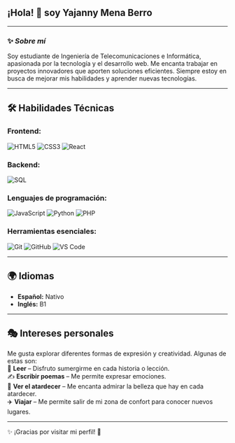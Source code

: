## ¡Hola! 👋 soy Yajanny Mena Berro 

---

### ✨ *Sobre mí*
Soy estudiante de Ingeniería de Telecomunicaciones e Informática, apasionada por la tecnología y el desarrollo web. Me encanta trabajar en proyectos innovadores que aporten soluciones eficientes. Siempre estoy en busca de mejorar mis habilidades y aprender nuevas tecnologías.

---

## 🛠️ Habilidades Técnicas  

###  Frontend:  
![HTML5](https://img.shields.io/badge/HTML5-%23E34F26.svg?style=for-the-badge&logo=html5&logoColor=white) 
![CSS3](https://img.shields.io/badge/CSS3-%231572B6.svg?style=for-the-badge&logo=css3&logoColor=white) 
![React](https://img.shields.io/badge/React-%2361DAFB.svg?style=for-the-badge&logo=react&logoColor=black)  

###  Backend:  
![SQL](https://img.shields.io/badge/SQL-%2300758F.svg?style=for-the-badge&logo=mysql&logoColor=white)  

###  Lenguajes de programación:  
![JavaScript](https://img.shields.io/badge/JavaScript-%23F7DF1E.svg?style=for-the-badge&logo=javascript&logoColor=black) 
![Python](https://img.shields.io/badge/Python-%233776AB.svg?style=for-the-badge&logo=python&logoColor=white) 
![PHP](https://img.shields.io/badge/PHP-%23777BB4.svg?style=for-the-badge&logo=php&logoColor=white)  

###  Herramientas esenciales:  
![Git](https://img.shields.io/badge/Git-%23F05032.svg?style=for-the-badge&logo=git&logoColor=white) 
![GitHub](https://img.shields.io/badge/GitHub-%23121011.svg?style=for-the-badge&logo=github&logoColor=white) 
![VS Code](https://img.shields.io/badge/VSCode-%23007ACC.svg?style=for-the-badge&logo=visual-studio-code&logoColor=white)  

---

## 🌍 Idiomas  
- **Español:** Nativo 
- **Inglés:** B1 

---

## 🎭 Intereses personales
Me gusta explorar diferentes formas de expresión y creatividad. Algunas de estas son:  
📖 **Leer** – Disfruto sumergirme en cada historia o lección.  
✍️ **Escribir poemas** – Me permite expresar emociones.  
🌅 **Ver el atardecer** – Me encanta admirar la belleza que hay en cada atardecer.  
✈️ **Viajar** – Me permite salir de mi zona de confort para conocer nuevos lugares.  

---

✨ ¡Gracias por visitar mi perfil! 🚀
